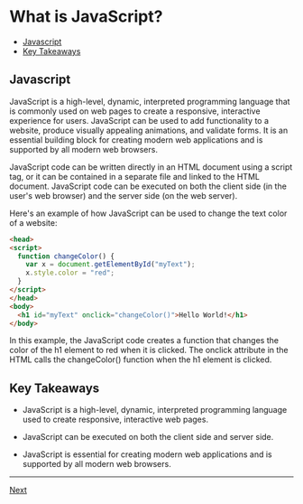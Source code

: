 # What is JavaScript?<!-- omit in toc -->

- [Javascript](#javascript)
- [Key Takeaways](#key-takeaways)


## Javascript

JavaScript is a high-level, dynamic, interpreted programming language that is commonly used on web pages to create a responsive, interactive experience for users. JavaScript can be used to add functionality to a website, produce visually appealing animations, and validate forms. It is an essential building block for creating modern web applications and is supported by all modern web browsers.

JavaScript code can be written directly in an HTML document using a script tag, or it can be contained in a separate file and linked to the HTML document. JavaScript code can be executed on both the client side (in the user's web browser) and the server side (on the web server).

Here's an example of how JavaScript can be used to change the text color of a website:

```html
<head> 
<script>
  function changeColor() { 
    var x = document.getElementById("myText"); 
    x.style.color = "red"; 
  } 
</script> 
</head> 
<body>
  <h1 id="myText" onclick="changeColor()">Hello World!</h1> 
</body>
```

In this example, the JavaScript code creates a function that changes the color of the h1 element to red when it is clicked. The onclick attribute in the HTML calls the changeColor() function when the h1 element is clicked.

## Key Takeaways

- JavaScript is a high-level, dynamic, interpreted programming language used to create responsive, interactive web pages.
    
- JavaScript can be executed on both the client side and server side.
    
- JavaScript is essential for creating modern web applications and is supported by all modern web browsers.

---

[Next](./where-is-javascript-used.md)
